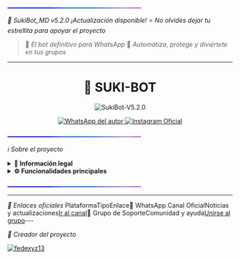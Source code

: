 ![line](https://github.com/AnderMendoza/AnderMendoza/raw/main/assets/line-neon.gif)

*🚀 SukiBot_MD v5.2.0*
*¡Actualización disponible!*
⭐ _No olvides dejar tu estrellita para apoyar el proyecto_

> 👑 *El bot definitivo para WhatsApp*
> 🍂 _Automatiza, protege y diviértete en tus grupos_

---

<h1 align="center">🍁 SUKI-BOT</h1>
<p align="center">
  <img src="https://files.cloudkuimages.guru/images/AV8moLnK.jpg" width="300" alt="SukiBot-V5.2.0">
</p>

<p align="center">
  <a href="https://wa.me/5491156178758">
    <img src="https://img.shields.io/badge/fedexyz13-black?style=for-the-badge&logo=whatsapp" alt="WhatsApp del autor">
  </a>
  <a href="https://www.instagram.com/dev_fedexyz13?">
    <img src="https://img.shields.io/badge/@Dev-fedexyz13-purple?style=for-the-badge&logo=instagram" alt="Instagram Oficial">
  </a>
</p>

![line](https://github.com/AnderMendoza/AnderMendoza/raw/main/assets/line-neon.gif)

*ℹ️ Sobre el proyecto*

<details>
<summary><b>📘 Información legal</b></summary>

Este bot es un desarrollo *independiente* y *no está afiliado* a `WhatsApp LLC`.
WhatsApp es una marca registrada, y este proyecto no tiene relación oficial con la compañía.
</details>

<details>
<summary><b>⚙️ Funcionalidades principales</b></summary>

> El bot está en constante evolución. Si detectas errores, ¡repórtalos al creador!

✅ Funciones disponibles:

- Interacción por voz y texto
- Configuración avanzada de grupos
- Protección: antidelete, antilink, antispam
- Mensajes de bienvenida personalizados
- Juegos integrados: tictactoe, matemáticas, RPG
- Chatbots: SimSimi y auto-responder
- Creación de stickers desde imagen/video/gif/URL
- SubBot (Jadibot)
- Buscador de Google
- Personalización del menú
- Descarga de música y videos desde YouTube
🔄 ¡Y más funciones en desarrollo!
</details>

![line](https://github.com/AnderMendoza/AnderMendoza/raw/main/assets/line-neon.gif)

---

*🔗 Enlaces oficiales*
PlataformaTipoEnlace📱 WhatsApp Canal OficialNoticias y actualizaciones[Ir al canal](https://whatsapp.com/channel/0029Vai28FR7dmea9gytQm3w)👥 Grupo de SoporteComunidad y ayuda[Unirse al grupo](https://chat.whatsapp.com/GrcUknwrJbNIXIIrbsuXc0)---

*👤 Creador del proyecto*

<a href="https://github.com/Dev-fedexyz13">
  <img src="https://github.com/Dev-fedexyz13.png" width="250" height="250" alt="fedexyz13"/>
</a>
